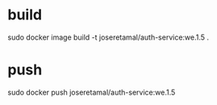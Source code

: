 # build

sudo docker image build -t joseretamal/auth-service:we.1.5 .

# push

sudo docker push joseretamal/auth-service:we.1.5
